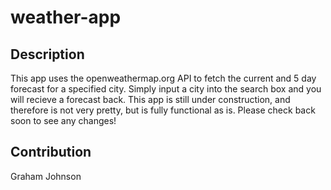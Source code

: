 # weather-app

## Description
This app uses the openweathermap.org API to fetch the current and 5 day forecast for a specified city. 
Simply input a city into the search box and you will recieve a forecast back.
This app is still under construction, and therefore is not very pretty, but is fully functional as is.
Please check back soon to see any changes!

## Contribution
Graham Johnson
